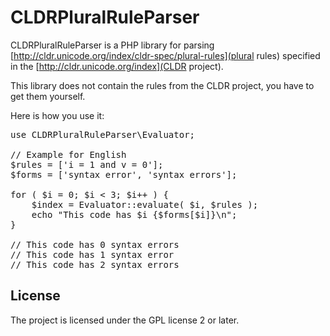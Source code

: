 CLDRPluralRuleParser
=============

CLDRPluralRuleParser is a PHP library for parsing
[http://cldr.unicode.org/index/cldr-spec/plural-rules](plural rules) specified in the
[http://cldr.unicode.org/index](CLDR project).

This library does not contain the rules from the CLDR project, you have to get them yourself.

Here is how you use it:

<pre lang="php">
use CLDRPluralRuleParser\Evaluator;

// Example for English
$rules = ['i = 1 and v = 0'];
$forms = ['syntax error', 'syntax errors'];

for ( $i = 0; $i < 3; $i++ ) {
	$index = Evaluator::evaluate( $i, $rules );
	echo "This code has $i {$forms[$i]}\n";
}

// This code has 0 syntax errors
// This code has 1 syntax error
// This code has 2 syntax errors
</pre>

License
-------

The project is licensed under the GPL license 2 or later.
